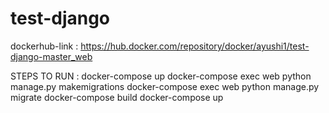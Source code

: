 # test-django
dockerhub-link : https://hub.docker.com/repository/docker/ayushi1/test-django-master_web

STEPS TO RUN :
docker-compose up
docker-compose exec web python manage.py makemigrations
docker-compose exec web python manage.py migrate
docker-compose build
docker-compose up 
